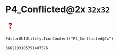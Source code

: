 # P4_Conflicted@2x `32x32`
<img src="/img/P4_Conflicted@2x.png" width=32 height=32>

``` CSharp
EditorGUIUtility.IconContent("P4_Conflicted@2x")
```
```
3662103105791407576
```
